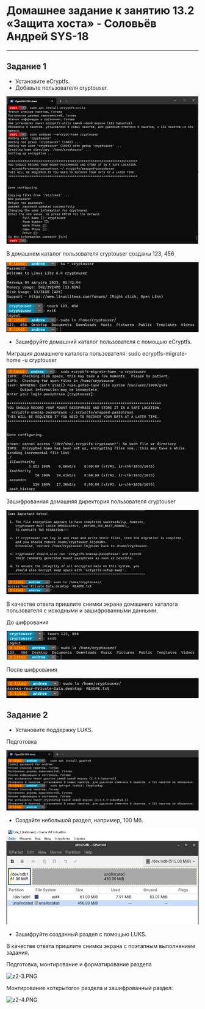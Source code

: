 

# Домашнее задание к занятию 13.2 «Защита хоста» - Соловьёв Андрей SYS-18

---

## Задание 1

- Установите eCryptfs.
- Добавьте пользователя cryptouser.

![User_cryptouser.PNG](https://github.com/Andrewsolo1969/13-2-hw/blob/main/img/User_cryptouser.PNG)

В домашнем каталог пользователя cryptouser созданы 123, 456

![touch.PNG](https://github.com/Andrewsolo1969/13-2-hw/blob/main/img/touch.PNG)


- Зашифруйте домашний каталог пользователя с помощью eCryptfs.

Миграция домашнего каталога пользователя:
sudo ecryptfs-migrate-home -u cryptouser

![migr.PNG](https://github.com/Andrewsolo1969/13-2-hw/blob/main/img/migr.PNG)

Зашифрованная домашняя директория пользователя cryptouser


![crypto1.PNG](https://github.com/Andrewsolo1969/13-2-hw/blob/main/img/crypto1.PNG)





В качестве ответа пришлите снимки экрана домашнего каталога пользователя с исходными и зашифрованными данными.

До шифрования

![before.PNG](https://github.com/Andrewsolo1969/13-2-hw/blob/main/img/before.PNG)

После шифрования

![after.PNG](https://github.com/Andrewsolo1969/13-2-hw/blob/main/img/after.PNG)


## Задание 2

- Установите поддержку LUKS.

 Подготовка

 ![z2-1.PNG](https://github.com/Andrewsolo1969/13-2-hw/blob/main/img/z2-1.PNG)

- Создайте небольшой раздел, например, 100 Мб.

 ![gpart.PNG](https://github.com/Andrewsolo1969/13-2-hw/blob/main/img/gpart.PNG)


- Зашифруйте созданный раздел с помощью LUKS.

В качестве ответа пришлите снимки экрана с поэтапным выполнением задания.


Подготовка, монтирование и форматирование раздела


![z2-3.PNG](https://github.com/Andrewsolo1969/13-1-hw/blob/main/img/z2-3.PNG)

Монтирование «открытого» раздела и зашифрованный раздел:

![z2-4.PNG](https://github.com/Andrewsolo1969/13-1-hw/blob/main/img/z2-4.PNG)
























 

